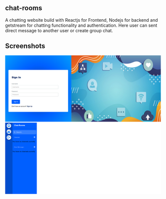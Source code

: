 ## chat-rooms
A chatting website build with Reactjs for Frontend, Nodejs for backend and getstream for chatting functionality and authentication. Here user can sent direct message to another user or create group chat.

## Screenshots
<img alt="login" src="https://github.com/Ulrich-Tonmoy/website-reactjs/blob/main/chat-rooms/demo/login.png" />
<img alt="chat" src="https://github.com/Ulrich-Tonmoy/website-reactjs/blob/main/chat-rooms/demo/chat.png" />